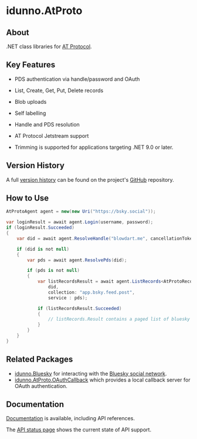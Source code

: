 # idunno.AtProto

## About

.NET class libraries for [AT Protocol](https://docs.bsky.app/docs/api/at-protocol-xrpc-api).

## Key Features

* PDS authentication via handle/password and OAuth
* List, Create, Get, Put, Delete records
* Blob uploads
* Self labelling
* Handle and PDS resolution
* AT Protocol Jetstream support

* Trimming is supported for applications targeting .NET 9.0 or later.

## Version History

A full [version history](https://github.com/blowdart/idunno.Bluesky/blob/main/CHANGELOG.md) can be found on the project's
[GitHub](https://github.com/blowdart/idunno.Bluesky/) repository.

## How to Use

```c#
AtProtoAgent agent = new(new Uri("https://bsky.social"));

var loginResult = await agent.Login(username, password);
if (loginResult.Succeeded)
{
    var did = await agent.ResolveHandle("blowdart.me", cancellationToken);

    if (did is not null)
    {
        var pds = await agent.ResolvePds(did);

        if (pds is not null)
        {
            var listRecordsResult = await agent.ListRecords<AtProtoRecord> (
                did,
                collection: "app.bsky.feed.post",
                service : pds);

            if (listRecordsResult.Succeeded)
            {
                // listRecords.Result contains a paged list of bluesky posts for blowdart.me
            }
        }
    }
}
```

## Related Packages

* [idunno.Bluesky](https://www.nuget.org/packages/idunno.Bluesky) for interacting with the [Bluesky social network](https://docs.bsky.app/).
* [idunno.AtProto.OAuthCallback](https://www.nuget.org/packages/idunno.AtProto.OAuthCallback) which provides a local callback server for OAuth authentication.

## Documentation
[Documentation](https://bluesky.idunno.dev/) is available, including API references.

The [API status page](https://bluesky.idunno.dev/docs/endpointStatus.html) shows the current state of API support.
